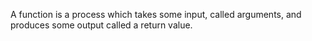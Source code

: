 A function is a process which takes some input, called arguments, and produces some output called a return value.

